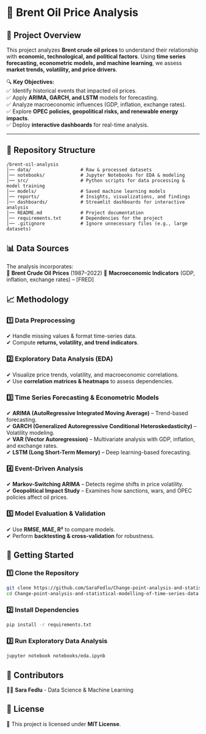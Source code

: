 # **📌 Brent Oil Price Analysis**  

## **📖 Project Overview**  
This project analyzes **Brent crude oil prices** to understand their relationship with **economic, technological, and political factors**. Using **time series forecasting, econometric models, and machine learning**, we assess **market trends, volatility, and price drivers**.  

🔍 **Key Objectives:**  
✅ Identify historical events that impacted oil prices.  
✅ Apply **ARIMA, GARCH, and LSTM** models for forecasting.  
✅ Analyze macroeconomic influences (GDP, inflation, exchange rates).  
✅ Explore **OPEC policies, geopolitical risks, and renewable energy impacts**.  
✅ Deploy **interactive dashboards** for real-time analysis.  

---

## **📁 Repository Structure**  
```
/brent-oil-analysis
│── data/                  # Raw & processed datasets
│── notebooks/             # Jupyter Notebooks for EDA & modeling
│── src/                   # Python scripts for data processing & model training
│── models/                # Saved machine learning models
│── reports/               # Insights, visualizations, and findings
│── dashboards/            # Streamlit dashboards for interactive analysis
│── README.md              # Project documentation
│── requirements.txt       # Dependencies for the project
│── .gitignore             # Ignore unnecessary files (e.g., large datasets)
```

## **📊 Data Sources**  
The analysis incorporates:  
📌 **Brent Crude Oil Prices** (1987–2022)
📌 **Macroeconomic Indicators** (GDP, inflation, exchange rates) – [FRED]

## **📈 Methodology**  

### **1️⃣ Data Preprocessing**  
✔ Handle missing values & format time-series data.  
✔ Compute **returns, volatility, and trend indicators**.  

### **2️⃣ Exploratory Data Analysis (EDA)**  
✔ Visualize price trends, volatility, and macroeconomic correlations.  
✔ Use **correlation matrices & heatmaps** to assess dependencies.  

### **3️⃣ Time Series Forecasting & Econometric Models**  
✔ **ARIMA (AutoRegressive Integrated Moving Average)** – Trend-based forecasting.  
✔ **GARCH (Generalized Autoregressive Conditional Heteroskedasticity)** – Volatility modeling.  
✔ **VAR (Vector Autoregression)** – Multivariate analysis with GDP, inflation, and exchange rates.  
✔ **LSTM (Long Short-Term Memory)** – Deep learning-based forecasting.  

### **4️⃣ Event-Driven Analysis**  
✔ **Markov-Switching ARIMA** – Detects regime shifts in price volatility.  
✔ **Geopolitical Impact Study** – Examines how sanctions, wars, and OPEC policies affect oil prices.  

### **5️⃣ Model Evaluation & Validation**  
✔ Use **RMSE, MAE, R²** to compare models.  
✔ Perform **backtesting & cross-validation** for robustness.  


## **📌 Getting Started**  

### **1️⃣ Clone the Repository**
```bash
git clone https://github.com/SaraFedlu/Change-point-analysis-and-statistical-modelling-of-time-series-data.git
cd Change-point-analysis-and-statistical-modelling-of-time-series-data
```

### **2️⃣ Install Dependencies**
```bash
pip install -r requirements.txt
```

### **3️⃣ Run Exploratory Data Analysis**
```bash
jupyter notebook notebooks/eda.ipynb
```


## **📌 Contributors**  
👨‍💻 **Sara Fedlu** - Data Science & Machine Learning  


## **📌 License**  
📜 This project is licensed under **MIT License**.  
